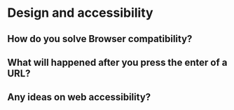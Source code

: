 # Design and accessibility

## How do you solve Browser compatibility?

## What will happened after you press the enter of a URL?

## Any ideas on web accessibility?

